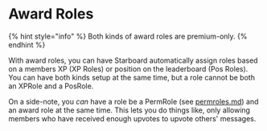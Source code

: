 # Award Roles

{% hint style="info" %}
Both kinds of award roles are premium-only.
{% endhint %}

With award roles, you can have Starboard automatically assign roles based on a members XP (XP Roles) or position on the leaderboard (Pos Roles). You can have both kinds setup at the same time, but a role cannot be both an XPRole and a PosRole.

On a side-note, you _can_ have a role be a PermRole (see [permroles.md](../permroles.md "mention")) and an award role at the same time. This lets you do things like, only allowing members who have received enough upvotes to upvote others' messages.
